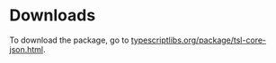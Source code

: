 Downloads
=========

To download the package, go to
[typescriptlibs.org/package/tsl-core-json.html](https://typescriptlibs.org/package/tsl-core-json.html).

<script type="text/javascript">location.href="https://typescriptlibs.org/package/tsl-core-json.html";</script>
